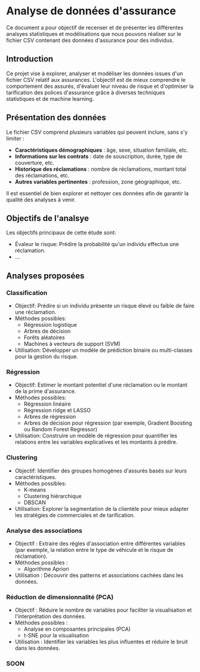 # Analyse de données d'assurance

Ce document a pour objectif de recenser et de présenter les différentes analsyes statistiques
et modélisations que nous pouvons réaliser sur le fichier CSV contenant des données d'assurance pour des individus.

## Introduction

Ce projet vise à explorer, analyser et modéliser les données issues d'un fichier CSV relatif aux assurances. L'objectif est de mieux comprendre le comportement des assurés, d'évaluer leur niveau de risque et d'optimiser la tarification des polices d'assurance grâce à diverses techniques statistiques et de machine learning.

## Présentation des données

Le fichier CSV comprend plusieurs variables qui peuvent inclure, sans s'y limiter :

- **Caractéristiques démographiques** : âge, sexe, situation familiale, etc.
- **Informations sur les contrats** : date de souscription, durée, type de couverture, etc.
- **Historique des réclamations** : nombre de réclamations, montant total des réclamations, etc.
- **Autres variables pertinentes** : profession, zone géographique, etc.

Il est essentiel de bien explorer et nettoyer ces données afin de garantir la qualité des analyses à venir.

## Objectifs de l'analsye

Les objectifs principaux de cette étude sont:
- Évaleur le risque: Prédire la probabilité qu'un individu effectue une réclamation.
- ...

## Analyses proposées

### Classification
- Objectif: Prédire si un individu présente un risque élevé ou faible de faire une réclamation.
- Méthodes possibles:
  - Régression logistique
  - Arbres de décision
  - Forêts aléatoires
  - Machines à vecteurs de support (SVM)
- Utilisation: Développer un modèle de prédiction binaire ou multi-classes pour la gestion du risque.


### Régression
- Objectif: Estimer le montant potentiel d'une réclamation ou le montant de la prime d'assurance.
- Méthodes possibles:
  - Régression linéaire
  - Régression ridge et LASSO
  - Arbres de régression
  - Arbres de décision pour régression (par exemple, Gradient Boosting ou Random Forest Regressor)
- Utilisation: Construire un modèle de régression pour quantifier les relations entre les variables explicatives et les montants à prédire.

### Clustering
- Objectif: Identifier des groupes homogènes d'assurés basés sur leurs caractéristiques.
- Méthodes possibles:
  - K-means
  - Clustering hiérarchique
  - DBSCAN
- Utilisation: Explorer la segmentation de la clientèle pour mieux adapter les stratégies de commerciales et de tarification.


### Analyse des associations
- Objectif : Extraire des règles d'association entre différentes variables (par exemple, la relation entre le type de véhicule et le risque de réclamation).
- Méthodes possibles :
  - Algorithme Apriori
- Utilisation : Découvrir des patterns et associations cachées dans les données.

### Réduction de dimensionnalité (PCA)
- Objectif : Réduire le nombre de variables pour faciliter la visualisation et l'interprétation des données.
- Méthodes possibles :
  - Analyse en composantes principales (PCA)
  - t-SNE pour la visualisation
- Utilisation : Identifier les variables les plus influentes et réduire le bruit dans les données.


### SOON